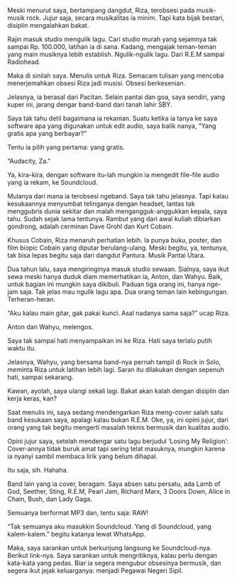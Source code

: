 Meski menurut saya, bertampang dangdut, Riza, terobsesi pada musik-musik rock. Jujur saja, secara musikalitas ia minim. Tapi kata bijak bestari, disiplin mengalahkan bakat.

Rajin masuk studio mengulik lagu. Cari studio murah yang sejamnya tak sampai Rp. 100.000, latihan ia di sana. Kadang, mengajak teman-teman yang main musiknya lebih establish. Ngulik-ngulik lagu. Dari R.E.M sampai Radiohead.

Maka di sinilah saya. Menulis untuk Riza. Semacam tulisan yang mencoba menerjemahkan obsesi Riza jadi musisi. Obsesi berkesenian.

Jelasnya, ia berasal dari Pacitan. Selain pantai dan goa, saya sendiri, yang kuper ini, jarang dengar band-band dari tanah lahir SBY.

Saya tak tahu detil bagaimana ia rekaman. Suatu ketika ia tanya ke saya software apa yang digunakan untuk edit audio, saya balik nanya, “Yang gratis apa yang berbayar?”

Tentu ia pilih yang pertama: yang gratis.

“Audacity, Za.”

Ya, kira-kira, dengan software itu-lah mungkin ia mengedit file-file audio yang ia rekam, ke Soundcloud.

Mulanya dari mana ia terobsesi ngeband. Saya tak tahu jelasnya. Tapi kalau kesukaannya menyumbat telinganya dengan headset, lantas tak menggubris dunia sekitar dan malah mengangguk-anggukkan kepala, saya tahu. Sudah sejak lama tentunya. Rambut yang dari awal kuliah dibiarkan gondrong, adalah cerminan Dave Grohl dan Kurt Cobain.

Khusus Cobain, Riza menaruh perhatian lebih. Ia punya buku, poster, dan film biopic Cobain yang diputar berulang-ulang. Meski begitu, ya, tentunya, tak bisa lepas begitu saja dari dangdut Pantura. Musik Pantai Utara.

Dua tahun lalu, saya mengiringinya masuk studio sewaan. Sialnya, saya ikut sewa meski hanya duduk diam memerhatikan ia, Anton, dan Wahyu. Baik, untuk bagian ini mungkin saya dikibuli. Paduan tiga orang ini, hanya nge-jam saja. Tak jelas mau ngulik lagu apa. Dua orang teman lain kebingungan. Terheran-heran.

“Aku kalau main gitar, gak pakai kunci. Asal nadanya sama saja?” ucap Riza.

Anton dan Wahyu, melengos.

Saya tak sampai hati menyampaikan ini ke Riza. Hati saya terlalu putih waktu itu.

Jelasnya, Wahyu, yang bersama band-nya pernah tampil di Rock in Solo, meminta Riza untuk latihan lebih lagi. Saran itu dilakukan dengan sepenuh hati, sampai sekarang.

Kawan, ayolah, saya ulangi sekali lagi. Bakat akan kalah dengan disiplin dan kerja keras, kan?

Saat menulis ini, saya sedang mendengarkan Riza meng-cover salah satu band kesukaan saya, apalagi kalau bukan R.E.M. Oke, ya, ini opini jujur, dari orang yang tak begitu mengerti masalah teknis bermusik dan kualitas audio.

Opini jujur saya, setelah mendengar satu lagu berjudul ‘Losing My Religion’: Cover-annya tidak buruk amat tapi sering telat masuknya, mungkin karena ia nyanyi sambil membaca lirik yang belum dihapal.

Itu saja, sih. Hahaha.

Band lain yang ia cover, beragam. Saya absen satu persatu, ada Lamb of God, Seether, Sting, R.E.M, Pearl Jam, Richard Marx, 3 Doors Down, Alice in Chain, Bush, dan Lady Gaga.

Semuanya berformat MP3 dan, tentu saja: RAW!

“Tak semuanya aku masukkin Soundcloud. Yang di Soundcloud, yang kalem-kalem.” begitu katanya lewat WhatsApp.

Maka, saya sarankan untuk berkunjung langsung ke Soundcloud-nya. Berikut link-nya. Saya sarankan untuk mengritiknya, kalau perlu dengan kata-kata yang pedas. Biar ia segera mengubur obsesinya bermusik, dan segera ikut jejak keluarganya: menjadi Pegawai Negeri Sipil.
